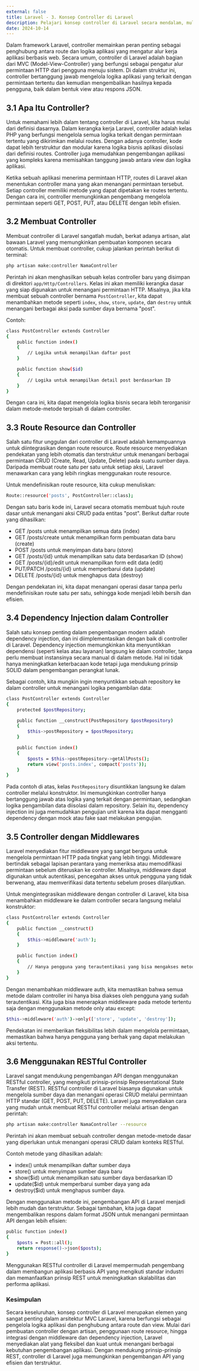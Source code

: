 ```yaml
---
external: false
title: Laravel - 3. Konsep Controller di Laravel
description: Pelajari konsep controller di Laravel secara mendalam, mulai dari pembuatan controller, penggunaan route resource, dependency injection, middleware, hingga penerapan RESTful controller untuk pengembangan aplikasi dan API yang efisien dan terstruktur.
date: 2024-10-14
---
```


Dalam framework Laravel, controller memainkan peran penting sebagai penghubung antara route dan logika aplikasi yang mengatur alur kerja aplikasi berbasis web. Secara umum, controller di Laravel adalah bagian dari MVC (Model-View-Controller) yang berfungsi sebagai pengatur alur permintaan HTTP dari pengguna menuju sistem. Di dalam struktur ini, controller bertanggung jawab mengelola logika aplikasi yang terkait dengan permintaan tertentu dan kemudian mengembalikan hasilnya kepada pengguna, baik dalam bentuk view atau respons JSON.

## 3.1 Apa Itu Controller?

Untuk memahami lebih dalam tentang controller di Laravel, kita harus mulai dari definisi dasarnya. Dalam kerangka kerja Laravel, controller adalah kelas PHP yang berfungsi mengelola semua logika terkait dengan permintaan tertentu yang dikirimkan melalui routes. Dengan adanya controller, kode dapat lebih terstruktur dan modular karena logika bisnis aplikasi diisolasi dari definisi routes. Controller juga memudahkan pengembangan aplikasi yang kompleks karena memisahkan tanggung jawab antara view dan logika aplikasi.

Ketika sebuah aplikasi menerima permintaan HTTP, routes di Laravel akan menentukan controller mana yang akan menangani permintaan tersebut. Setiap controller memiliki metode yang dapat dipetakan ke routes tertentu. Dengan cara ini, controller memungkinkan pengembang mengelola permintaan seperti GET, POST, PUT, atau DELETE dengan lebih efisien.

## 3.2 Membuat Controller

Membuat controller di Laravel sangatlah mudah, berkat adanya artisan, alat bawaan Laravel yang memungkinkan pembuatan komponen secara otomatis. Untuk membuat controller, cukup jalankan perintah berikut di terminal:

```bash
php artisan make:controller NamaController
```

Perintah ini akan menghasilkan sebuah kelas controller baru yang disimpan di direktori ``app/Http/Controllers``. Kelas ini akan memiliki kerangka dasar yang siap digunakan untuk menangani permintaan HTTP. Misalnya, jika kita membuat sebuah controller bernama ``PostController``, kita dapat menambahkan metode seperti ``index``, ``show``, ``store``, ``update``, dan ``destroy`` untuk menangani berbagai aksi pada sumber daya bernama "post".

Contoh:

```bash
class PostController extends Controller
{
    public function index()
    {
        // Logika untuk menampilkan daftar post
    }

    public function show($id)
    {
        // Logika untuk menampilkan detail post berdasarkan ID
    }
}
```

Dengan cara ini, kita dapat mengelola logika bisnis secara lebih terorganisir dalam metode-metode terpisah di dalam controller.

## 3.3 Route Resource dan Controller

Salah satu fitur unggulan dari controller di Laravel adalah kemampuannya untuk diintegrasikan dengan route resource. Route resource menyediakan pendekatan yang lebih otomatis dan terstruktur untuk menangani berbagai permintaan CRUD (Create, Read, Update, Delete) pada suatu sumber daya. Daripada membuat route satu per satu untuk setiap aksi, Laravel menawarkan cara yang lebih ringkas menggunakan route resource.

Untuk mendefinisikan route resource, kita cukup menuliskan:

```bash
Route::resource('posts', PostController::class);
```

Dengan satu baris kode ini, Laravel secara otomatis membuat tujuh route dasar untuk menangani aksi CRUD pada entitas "post". Berikut daftar route yang dihasilkan:

- GET /posts untuk menampilkan semua data (index)
- GET /posts/create untuk menampilkan form pembuatan data baru (create)
- POST /posts untuk menyimpan data baru (store)
- GET /posts/{id} untuk menampilkan satu data berdasarkan ID (show)
- GET /posts/{id}/edit untuk menampilkan form edit data (edit)
- PUT/PATCH /posts/{id} untuk memperbarui data (update)
- DELETE /posts/{id} untuk menghapus data (destroy)

Dengan pendekatan ini, kita dapat menangani operasi dasar tanpa perlu mendefinisikan route satu per satu, sehingga kode menjadi lebih bersih dan efisien.


## 3.4 Dependency Injection dalam Controller

Salah satu konsep penting dalam pengembangan modern adalah dependency injection, dan ini diimplementasikan dengan baik di controller di Laravel. Dependency injection memungkinkan kita menyuntikkan dependensi (seperti kelas atau layanan) langsung ke dalam controller, tanpa perlu membuat instansinya secara manual di dalam metode. Hal ini tidak hanya meningkatkan keterbacaan kode tetapi juga mendukung prinsip SOLID dalam pengembangan perangkat lunak.

Sebagai contoh, kita mungkin ingin menyuntikkan sebuah repository ke dalam controller untuk menangani logika pengambilan data:

```bash
class PostController extends Controller
{
    protected $postRepository;

    public function __construct(PostRepository $postRepository)
    {
        $this->postRepository = $postRepository;
    }

    public function index()
    {
        $posts = $this->postRepository->getAllPosts();
        return view('posts.index', compact('posts'));
    }
}
```

Pada contoh di atas, kelas ``PostRepository`` disuntikkan langsung ke dalam controller melalui konstruktor. Ini memungkinkan controller hanya bertanggung jawab atas logika yang terkait dengan permintaan, sedangkan logika pengambilan data diisolasi dalam repository. Selain itu, dependency injection ini juga memudahkan pengujian unit karena kita dapat mengganti dependency dengan mock atau fake saat melakukan pengujian.

## 3.5 Controller dengan Middlewares

Laravel menyediakan fitur middleware yang sangat berguna untuk mengelola permintaan HTTP pada tingkat yang lebih tinggi. Middleware bertindak sebagai lapisan perantara yang memeriksa atau memodifikasi permintaan sebelum diteruskan ke controller. Misalnya, middleware dapat digunakan untuk autentikasi, pencegahan akses untuk pengguna yang tidak berwenang, atau memverifikasi data tertentu sebelum proses dilanjutkan.

Untuk mengintegrasikan middleware dengan controller di Laravel, kita bisa menambahkan middleware ke dalam controller secara langsung melalui konstruktor:

```bash
class PostController extends Controller
{
    public function __construct()
    {
        $this->middleware('auth');
    }

    public function index()
    {
        // Hanya pengguna yang terautentikasi yang bisa mengakses metode ini
    }
}
```

Dengan menambahkan middleware auth, kita memastikan bahwa semua metode dalam controller ini hanya bisa diakses oleh pengguna yang sudah terautentikasi. Kita juga bisa menerapkan middleware pada metode tertentu saja dengan menggunakan metode only atau except:

```bash
$this->middleware('auth')->only(['store', 'update', 'destroy']);
```

Pendekatan ini memberikan fleksibilitas lebih dalam mengelola permintaan, memastikan bahwa hanya pengguna yang berhak yang dapat melakukan aksi tertentu.

## 3.6 Menggunakan RESTful Controller

Laravel sangat mendukung pengembangan API dengan menggunakan RESTful controller, yang mengikuti prinsip-prinsip Representational State Transfer (REST). RESTful controller di Laravel biasanya digunakan untuk mengelola sumber daya dan menangani operasi CRUD melalui permintaan HTTP standar (GET, POST, PUT, DELETE). Laravel juga menyediakan cara yang mudah untuk membuat RESTful controller melalui artisan dengan perintah:

```bash
php artisan make:controller NamaController --resource
```

Perintah ini akan membuat sebuah controller dengan metode-metode dasar yang diperlukan untuk menangani operasi CRUD dalam konteks RESTful.

Contoh metode yang dihasilkan adalah:

- index() untuk menampilkan daftar sumber daya
- store() untuk menyimpan sumber daya baru
- show($id) untuk menampilkan satu sumber daya berdasarkan ID
- update($id) untuk memperbarui sumber daya yang ada
- destroy($id) untuk menghapus sumber daya.

Dengan menggunakan metode ini, pengembangan API di Laravel menjadi lebih mudah dan terstruktur. Sebagai tambahan, kita juga dapat mengembalikan respons dalam format JSON untuk menangani permintaan API dengan lebih efisien:

```bash
public function index()
{
    $posts = Post::all();
    return response()->json($posts);
}
```

Menggunakan RESTful controller di Laravel mempermudah pengembang dalam membangun aplikasi berbasis API yang mengikuti standar industri dan memanfaatkan prinsip REST untuk meningkatkan skalabilitas dan performa aplikasi.

### Kesimpulan

Secara keseluruhan, konsep controller di Laravel merupakan elemen yang sangat penting dalam arsitektur MVC Laravel, karena berfungsi sebagai pengelola logika aplikasi dan penghubung antara route dan view. Mulai dari pembuatan controller dengan artisan, penggunaan route resource, hingga integrasi dengan middleware dan dependency injection, Laravel menyediakan alat yang fleksibel dan kuat untuk menangani berbagai kebutuhan pengembangan aplikasi. Dengan mendukung prinsip-prinsip REST, controller di Laravel juga memungkinkan pengembangan API yang efisien dan terstruktur.

